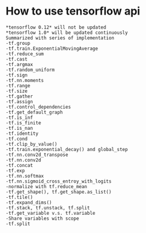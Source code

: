 # How to use tensorflow api
    *tensorflow 0.12* will not be updated 
    *tensorflow 1.0* will be updated continuously
    Summarized with series of implementation
    -tf.group
    -tf.train.ExponentialMovingAverage
    -tf.reduce_sum
    -tf.cast
    -tf.argmax
    -tf.random_uniform
    -tf.sign
    -tf.nn.moments
    -tf.range
    -tf.size
    -tf.gather
    -tf.assign
    -tf.control_dependencies
    -tf.get_default_graph
    -tf.is_inf
    -tf.is_finite
    -tf.is_nan
    -tf.identity
    -tf.cond
    -tf.clip_by_value()
    -tf.train.exponential_decay() and global_step
    -tf.nn.conv2d_transpose
    -tf.nn.conv2d
    -tf.concat
    -tf.exp
    -tf.nn.softmax
    -tf.nn.sigmoid_cross_entroy_with_logits
    -normalize with tf.reduce_mean
    -tf.get_shape(), tf.get_shape.as_list()
    -tf.tile()
    -tf.expand_dims()
    -tf.stack, tf.unstack, tf.split
    -tf.get_variable v.s. tf.variable
    -Share variables with scope
    -tf.split
